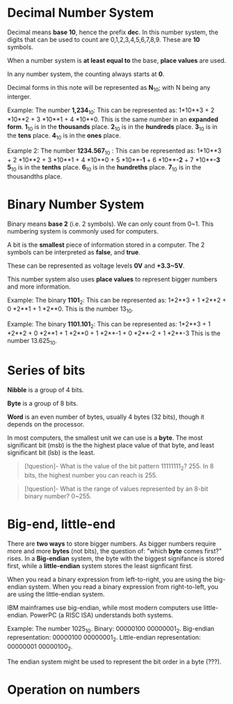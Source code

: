 
# Decimal Number System

Decimal means **base 10**, hence the prefix **dec**. In this number system, the digits that can be used to count are 0,1,2,3,4,5,6,7,8,9. These are **10** symbols. 

When a number system is **at least equal to** the base, **place values** are used.

In any number system, the counting always starts at **0**.

Decimal forms in this note will be represented as **N**<sub>10</sub>; with N being any interger.

Example: The number **1,234**<sub>10</sub>:
	This can be represented as: 1\*10\*\*3 + 2 \*10\*\*2 + 3 \*10\*\*1 + 4 \*10\*\*0. This is the same number in an **expanded form**.
	**1**<sub>10</sub> is in the **thousands** place. 
	**2**<sub>10</sub> is in the **hundreds** place.
	**3**<sub>10</sub> is in the **tens** place.
	**4**<sub>10</sub> is in the **ones** place.


Example 2: The number **1234.567**<sub>10</sub> :
	This can be represented as: 1\*10\*\*3 + 2 \*10\*\*2 + 3 \*10\*\*1 + 4 \*10\*\*0 + 5 \*10\*\***-1** + 6 \*10\*\***-2** + 7 \*10\*\***-3**
	**5**<sub>10</sub>  is in the **tenths** place.
	**6**<sub>10</sub> is in the **hundreths** place.
	**7**<sub>10</sub> is in the thousandths place.



# Binary Number System

Binary means **base 2** (i.e. 2 symbols). We can only count from 0~1. This numbering system is commonly used for computers. 

A bit is the **smallest** piece of information stored in a computer. The 2 symbols can be interpreted as **false**, and **true**.

These can be represented as voltage levels **0V** and **+3.3~5V**. 

This number system also uses **place values** to represent bigger numbers and more information.

Example: The binary **1101**<sub>2</sub>:
	This can be represented as: 1\*2\*\*3 + 1 \*2\*\*2 + 0 \*2\*\*1 + 1 \*2\*\*0.
	This is the number 13<sub>10</sub>.


Example: The binary **1101.101**<sub>2</sub>: 
	This can be represented as: 1\*2\*\*3 + 1 \*2\*\*2 + 0 \*2\*\*1 + 1 \*2\*\*0 + 1 \*2\*\*-1 + 0 \*2\*\*-2  + 1 \*2\*\*-3
	This is the number 13.625<sub>10</sub>.


# Series of bits

**Nibble** is a group of 4 bits.

**Byte** is a group of 8 bits.

**Word** is an even number of bytes, usually 4 bytes (32 bits), though it depends on the processor.



In most computers, the smallest unit we can use is a **byte**. The most significant bit (msb) is the the highest place value of that byte, and least significant bit (lsb) is the least.

> [!question]- What is the value of the bit pattern 11111111<sub>2</sub>?
> 255. In 8 bits, the highest number you can reach is 255.



> [!question]- What is the range of values represented by an 8-bit binary number?
> 0~255. 


# Big-end, little-end


There are **two ways** to store bigger numbers. As bigger numbers require more and more **bytes** (not bits), the question of: "which **byte** comes first?" rises. In a **Big-endian** system, the byte with the biggest signifance is stored first, while a **little-endian** system stores the least signficant first. 

When you read a binary expression from left-to-right, you are using the big-endian system. When you read a binary expression from right-to-left, you are using the little-endian system.

IBM mainframes use big-endian, while most modern computers use little-endian. PowerPC (a RISC ISA) understands both systems.


Example: The number 1025<sub>10</sub>.
	Binary: 00000100 00000001<sub>2</sub>.
	Big-endian representation: 00000100 00000001<sub>2</sub>.
	Little-endian representation: 00000001 00000100<sub>2</sub>.

The endian system might be used to represent the bit order in a byte (???).


# Operation on numbers

